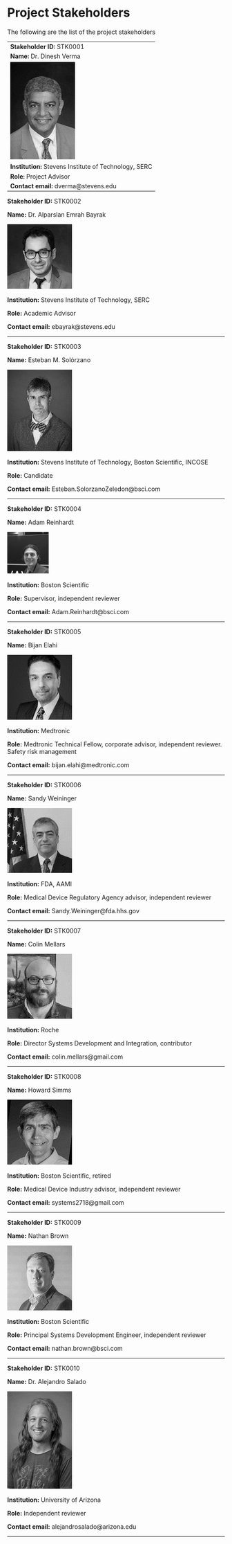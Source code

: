 # Project Stakeholders

The following are the list of the project stakeholders

|                                                        |
|--------------------------------------------------------|
| **Stakeholder ID:** STK0001                            |
| **Name:** Dr. Dinesh Verma                             |
| ![Alt text](Images/image.png)                          |
| **Institution:** Stevens Institute of Technology, SERC |
| **Role:** Project Advisor                              |
| **Contact email:** dverma\@stevens.edu                 |

**Stakeholder ID:** STK0002

**Name:** Dr. Alparslan Emrah Bayrak

![Alt text](Images/image-1.png)

**Institution:** Stevens Institute of Technology, SERC

**Role:** Academic Advisor

**Contact email:** ebayrak\@stevens.edu

------------------------------------------------------------------------

**Stakeholder ID:** STK0003

**Name:** Esteban M. Solórzano

![Alt text](Images/image-2.png)

**Institution:** Stevens Institute of Technology, Boston Scientific, INCOSE

**Role:** Candidate

**Contact email:** Esteban.SolorzanoZeledon\@bsci.com

------------------------------------------------------------------------

**Stakeholder ID:** STK0004

**Name:** Adam Reinhardt

![Alt text](Images/image-3.png)

**Institution:** Boston Scientific

**Role:** Supervisor, independent reviewer

**Contact email:** Adam.Reinhardt\@bsci.com

------------------------------------------------------------------------

**Stakeholder ID:** STK0005

**Name:** Bijan Elahi

![Alt text](Images/image-4.png)

**Institution:** Medtronic

**Role:** Medtronic Technical Fellow, corporate advisor, independent reviewer. Safety risk management

**Contact email:** bijan.elahi\@medtronic.com

------------------------------------------------------------------------

**Stakeholder ID:** STK0006

**Name:** Sandy Weininger

![Alt text](Images/image-5.png)

**Institution:** FDA, AAMI

**Role:** Medical Device Regulatory Agency advisor, independent reviewer

**Contact email:** Sandy.Weininger\@fda.hhs.gov

------------------------------------------------------------------------

**Stakeholder ID:** STK0007

**Name:** Colin Mellars

![Alt text](Images/image-6.png)

**Institution:** Roche

**Role:** Director Systems Development and Integration, contributor

**Contact email:** colin.mellars\@gmail.com

------------------------------------------------------------------------

**Stakeholder ID:** STK0008

**Name:** Howard Simms

![Alt text](Images/image-7.png)

**Institution:** Boston Scientific, retired

**Role:** Medical Device Industry advisor, independent reviewer

**Contact email:** systems2718\@gmail.com

------------------------------------------------------------------------

**Stakeholder ID:** STK0009

**Name:** Nathan Brown

![Alt text](Images/image-8.png)

**Institution:** Boston Scientific

**Role:** Principal Systems Development Engineer, independent reviewer

**Contact email:** nathan.brown\@bsci.com

------------------------------------------------------------------------

**Stakeholder ID:** STK0010

**Name:** Dr. Alejandro Salado

![Alt text](Images/image-9.png)

**Institution:** University of Arizona

**Role:** Independent reviewer

**Contact email:** alejandrosalado\@arizona.edu

------------------------------------------------------------------------